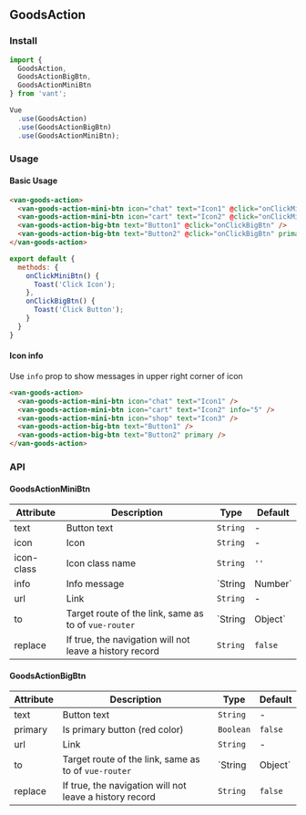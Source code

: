 ## GoodsAction

### Install
``` javascript
import {
  GoodsAction,
  GoodsActionBigBtn,
  GoodsActionMiniBtn
} from 'vant';

Vue
  .use(GoodsAction)
  .use(GoodsActionBigBtn)
  .use(GoodsActionMiniBtn);
```

### Usage
#### Basic Usage

```html
<van-goods-action>
  <van-goods-action-mini-btn icon="chat" text="Icon1" @click="onClickMiniBtn" />
  <van-goods-action-mini-btn icon="cart" text="Icon2" @click="onClickMiniBtn" />
  <van-goods-action-big-btn text="Button1" @click="onClickBigBtn" />
  <van-goods-action-big-btn text="Button2" @click="onClickBigBtn" primary />
</van-goods-action>
```

```javascript
export default {
  methods: {
    onClickMiniBtn() {
      Toast('Click Icon');
    },
    onClickBigBtn() {
      Toast('Click Button');
    }
  }
}
```

#### Icon info
Use `info` prop to show messages in upper right corner of icon

```html
<van-goods-action>
  <van-goods-action-mini-btn icon="chat" text="Icon1" />
  <van-goods-action-mini-btn icon="cart" text="Icon2" info="5" />
  <van-goods-action-mini-btn icon="shop" text="Icon3" />
  <van-goods-action-big-btn text="Button1" />
  <van-goods-action-big-btn text="Button2" primary />
</van-goods-action>
```

### API

#### GoodsActionMiniBtn

| Attribute | Description | Type | Default |
|-----------|-----------|-----------|-------------|
| text | Button text | `String` | - |
| icon | Icon | `String` | - |
| icon-class | Icon class name | `String` | `''` |
| info | Info message | `String | Number` | - |
| url | Link | `String` | - |
| to | Target route of the link, same as to of `vue-router` | `String | Object` | - |
| replace | If true, the navigation will not leave a history record | `String` | `false` |


#### GoodsActionBigBtn

| Attribute | Description | Type | Default |
|-----------|-----------|-----------|-------------|
| text | Button text | `String` | - |
| primary | Is primary button (red color) | `Boolean` | `false` |
| url | Link | `String` | - |
| to | Target route of the link, same as to of `vue-router` | `String | Object` | - |
| replace | If true, the navigation will not leave a history record | `String` | `false` |
